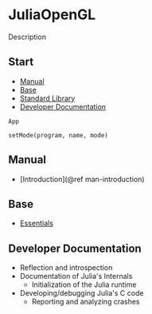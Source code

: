 # JuliaOpenGL

Description

## Start

* [Manual](#Manual-1)
* [Base](#Base-1)
* [Standard Library](#Standard-Library-1)
* [Developer Documentation](#Developer-Documentation-1)

```@docs
App
```

```@docs
setMode(program, name, mode)
```

## Manual

  * [Introduction](@ref man-introduction)

## Base

  * [Essentials](@ref)
 

## Developer Documentation

  * Reflection and introspection
  * Documentation of Julia's Internals
      * Initialization of the Julia runtime
  * Developing/debugging Julia's C code
      * Reporting and analyzing crashes

